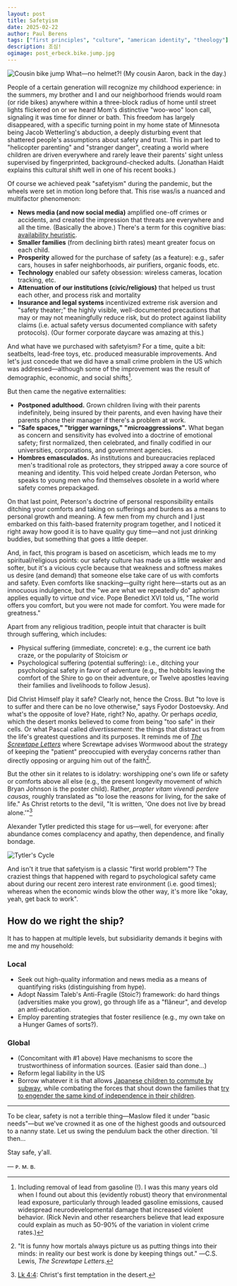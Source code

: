 ```yaml
---
layout: post
title: Safetyism
date: 2025-02-22
author: Paul Berens
tags: ["first principles", "culture", "american identity", "theology"]
description: 조심!
ogimage: post_erbeck.bike.jump.jpg
---
```

![Cousin bike jump](/assets/og/post_erbeck.bike.jump.jpg)
<span class="muted small">What—no helmet?! (My cousin Aaron, back in the day.)</span>

People of a certain generation will recognize my childhood experience: in the summers, my brother and I and our neighborhood friends would roam (or ride bikes) anywhere within a three-block radius of home until street lights flickered on or we heard Mom's distinctive "woo-woo" loon call, signaling it was time for dinner or bath. This freedom has largely disappeared, with a specific turning point in my home state of Minnesota being Jacob Wetterling's abduction, a deeply disturbing event that shattered people's assumptions about safety and trust. This in part led to "helicopter parenting" and "stranger danger", creating a world where children are driven everywhere and rarely leave their parents' sight unless supervised by fingerprinted, background-checked adults. (Jonathan Haidt explains this cultural shift well in one of his recent books.)

Of course we achieved peak "safetyism" during the pandemic, but the wheels were set in motion long before that. This rise was/is a nuanced and multifactor phenomenon:
- **News media (and now social media)** amplified one-off crimes or accidents, and created the impression that threats are everywhere and all the time. (Basically the above.) There's a term for this cognitive bias: [availability heuristic](/systems/).
- **Smaller families** (from declining birth rates) meant greater focus on each child.
- **Prosperity** allowed for the purchase of safety (as a feature): e.g., safer cars, houses in safer neighborhoods, air purifiers, organic foods, etc. 
- **Technology** enabled our safety obsession: wireless cameras, location tracking, etc.
- **Attenuation of our institutions (civic/religious)** that helped us trust each other, and process risk and mortality
- **Insurance and legal systems** incentivized extreme risk aversion and "safety theater;" the highly visible, well-documented precautions that may or may not meaningfully reduce risk, but do protect against liability claims (i.e. actual safety versus documented compliance with safety protocols). (Our former corporate daycare was amazing at this.)

And what have we purchased with safetyism? For a time, quite a bit: seatbelts, lead-free toys, etc. produced measurable improvements. And let's just concede that we did have a small crime problem in the US which was addressed—although some of the improvement was the result of demographic, economic, and social shifts[^1].

[^1]: Including removal of lead from gasoline (!). I was this many years old when I found out about this (evidently robust) theory that environmental lead exposure, particularly through leaded gasoline emissions, caused widespread neurodevelopmental damage that increased violent behavior. (Rick Nevin and other researchers believe that lead exposure could explain as much as 50-90% of the variation in violent crime rates.) 

But then came the negative externalities:
- **Postponed adulthood.** Grown children living with their parents indefinitely, being insured by their parents, and even having have their parents phone their manager if there's a problem at work.
- **"Safe spaces," "trigger warnings," "microaggressions".** What began as concern and sensitivity has evolved into a doctrine of emotional safety; first normalized, then celebrated, and finally codified in our universities, corporations, and government agencies.
- **Hombres emasculados.** As institutions and bureaucracies replaced men's traditional role as protectors, they stripped away a core source of meaning and identity. This void helped create Jordan Peterson, who speaks to young men who find themselves obsolete in a world where safety comes prepackaged.

On that last point, Peterson's doctrine of personal responsibility entails ditching your comforts and taking on sufferings and burdens as a means to personal growth and meaning. A few men from my church and I just embarked on this faith-based fraternity program together, and I noticed it right away how good it is to have quality guy time—and not just drinking buddies, but something that goes a little deeper.

And, in fact, this program is based on asceticism, which leads me to my spiritual/religious points: our safety culture has made us a little weaker and softer, but it's a vicious cycle because that weakness and softness makes us desire (and demand) that someone else take care of us with comforts and safety. Even comforts like snacking—guilty right here—starts out as an innocuous indulgence, but the "we are what we repeatedly do" aphorism applies equally to virtue *and* vice. Pope Benedict XVI told us, "The world offers you comfort, but you were not made for comfort. You were made for greatness."

Apart from any religious tradition, people intuit that character is built through suffering, which includes:
- Physical suffering (immediate, concrete): e.g., the current ice bath craze, or the popularity of Stoicism *or*
- Psychological suffering (potential suffering): i.e., ditching your psychological safety in favor of adventure (e.g., the hobbits leaving the comfort of the Shire to go on their adventure, or Twelve apostles leaving their families and livelihoods to follow Jesus).

Did Christ Himself play it safe? Clearly not, hence the Cross. But "to love is to suffer and there can be no love otherwise," says Fyodor Dostoevsky. And what's the opposite of love? Hate, right? No, apathy. Or perhaps *acedia*, which the desert monks believed to come from being "too safe" in their cells. Or what Pascal called *divertissement:* the things that distract us from the life's greatest questions and its purposes. It reminds me of [*The Screwtape Letters*](/books/screwtape/) where Screwtape advises Wormwood about the strategy of keeping the "patient" preoccupied with everyday concerns rather than directly opposing or arguing him out of the faith[^2].

[^2]: "It is funny how mortals always picture us as putting things into their minds: in reality our best work is done by keeping things out." ―C.S. Lewis, *The Screwtape Letters*.

But the other sin it relates to is idolatry: worshipping one's own life or safety or comforts above all else (e.g., the present longevity movement of which Bryan Johnson is the poster child). Rather, *propter vitam vivendi perdere causas,* roughly translated as "to lose the reasons for living, for the sake of life." As Christ retorts to the devil, "It is written, 'One does not live by bread alone.'"[^3]

[^3]: [Lk 4:4](https://bible.usccb.org/bible/luke/4?4): Christ's first temptation in the desert.

Alexander Tytler predicted this stage for us—well, for everyone: after abundance comes complacency and apathy, then dependence, and finally bondage.

![Tytler's Cycle](/assets/og/post_tytler.png)

And isn't it true that safetyism is a classic "first world problem"? The craziest things that happened with regard to psychological safety came about during our recent zero interest rate environment (i.e. good times); whereas when the economic winds blow the other way, it's more like "okay, yeah, get back to work".

## How do we right the ship?

It has to happen at multiple levels, but subsidiarity demands it begins with me and my household:

### Local
- Seek out high-quality information and news media as a means of quantifying risks (distinguishing from hype).
- Adopt Nassim Taleb's Anti-Fragile (Stoic?) framework: do hard things (adversities make you grow), go through life as a "flâneur", and develop an anti-education.
- Employ parenting strategies that foster resilience (e.g., my own take on a Hunger Games of sorts?).

### Global
- (Concomitant with #1 above) Have mechanisms to score the trustworthiness of information sources. (Easier said than done...)
- Reform legal liability in the US
- Borrow whatever it is that allows [Japanese children to commute by subway](https://www.bloomberg.com/news/articles/2015-09-28/in-japan-small-children-take-the-subway-and-run-errands-alone), while combating the forces that shout down the families that [try to engender the same kind of independence in their children](https://www.washingtonpost.com/posteverything/wp/2015/01/16/i-let-my-9-year-old-ride-the-subway-alone-i-got-labeled-the-worlds-worst-mom/).

* * *

To be clear, safety is not a terrible thing—Maslow filed it under "basic needs"—but we've crowned it as one of the highest goods and outsourced to a nanny state. Let us swing the pendulum back the other direction. 'til then...

Stay safe, y'all.

— ᴘ. ᴍ. ʙ.